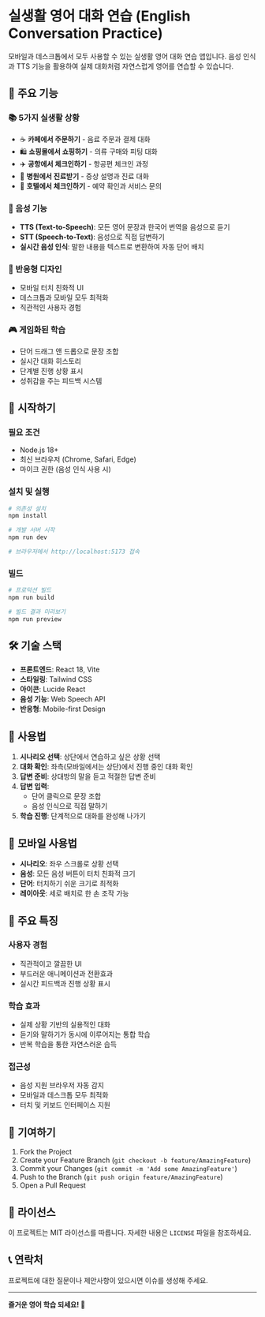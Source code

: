 # 실생활 영어 대화 연습 (English Conversation Practice)

모바일과 데스크톱에서 모두 사용할 수 있는 실생활 영어 대화 연습 앱입니다. 음성 인식과 TTS 기능을 활용하여 실제 대화처럼 자연스럽게 영어를 연습할 수 있습니다.

## 🎯 주요 기능

### 📚 5가지 실생활 상황
- ☕ **카페에서 주문하기** - 음료 주문과 결제 대화
- 🛍️ **쇼핑몰에서 쇼핑하기** - 의류 구매와 피팅 대화
- ✈️ **공항에서 체크인하기** - 항공편 체크인 과정
- 🏥 **병원에서 진료받기** - 증상 설명과 진료 대화
- 🏨 **호텔에서 체크인하기** - 예약 확인과 서비스 문의

### 🎤 음성 기능
- **TTS (Text-to-Speech)**: 모든 영어 문장과 한국어 번역을 음성으로 듣기
- **STT (Speech-to-Text)**: 음성으로 직접 답변하기
- **실시간 음성 인식**: 말한 내용을 텍스트로 변환하여 자동 단어 배치

### 📱 반응형 디자인
- 모바일 터치 친화적 UI
- 데스크톱과 모바일 모두 최적화
- 직관적인 사용자 경험

### 🎮 게임화된 학습
- 단어 드래그 앤 드롭으로 문장 조합
- 실시간 대화 히스토리
- 단계별 진행 상황 표시
- 성취감을 주는 피드백 시스템

## 🚀 시작하기

### 필요 조건
- Node.js 18+ 
- 최신 브라우저 (Chrome, Safari, Edge)
- 마이크 권한 (음성 인식 사용 시)

### 설치 및 실행

```bash
# 의존성 설치
npm install

# 개발 서버 시작
npm run dev

# 브라우저에서 http://localhost:5173 접속
```

### 빌드

```bash
# 프로덕션 빌드
npm run build

# 빌드 결과 미리보기
npm run preview
```

## 🛠️ 기술 스택

- **프론트엔드**: React 18, Vite
- **스타일링**: Tailwind CSS
- **아이콘**: Lucide React
- **음성 기능**: Web Speech API
- **반응형**: Mobile-first Design

## 🎯 사용법

1. **시나리오 선택**: 상단에서 연습하고 싶은 상황 선택
2. **대화 확인**: 좌측(모바일에서는 상단)에서 진행 중인 대화 확인
3. **답변 준비**: 상대방의 말을 듣고 적절한 답변 준비
4. **답변 입력**: 
   - 단어 클릭으로 문장 조합
   - 음성 인식으로 직접 말하기
5. **학습 진행**: 단계적으로 대화를 완성해 나가기

## 📱 모바일 사용법

- **시나리오**: 좌우 스크롤로 상황 선택
- **음성**: 모든 음성 버튼이 터치 친화적 크기
- **단어**: 터치하기 쉬운 크기로 최적화
- **레이아웃**: 세로 배치로 한 손 조작 가능

## 🎨 주요 특징

### 사용자 경험
- 직관적이고 깔끔한 UI
- 부드러운 애니메이션과 전환효과
- 실시간 피드백과 진행 상황 표시

### 학습 효과
- 실제 상황 기반의 실용적인 대화
- 듣기와 말하기가 동시에 이루어지는 통합 학습
- 반복 학습을 통한 자연스러운 습득

### 접근성
- 음성 지원 브라우저 자동 감지
- 모바일과 데스크톱 모두 최적화
- 터치 및 키보드 인터페이스 지원

## 🤝 기여하기

1. Fork the Project
2. Create your Feature Branch (`git checkout -b feature/AmazingFeature`)
3. Commit your Changes (`git commit -m 'Add some AmazingFeature'`)
4. Push to the Branch (`git push origin feature/AmazingFeature`)
5. Open a Pull Request

## 📄 라이선스

이 프로젝트는 MIT 라이선스를 따릅니다. 자세한 내용은 `LICENSE` 파일을 참조하세요.

## 📞 연락처

프로젝트에 대한 질문이나 제안사항이 있으시면 이슈를 생성해 주세요.

---

**즐거운 영어 학습 되세요! 🎉** 